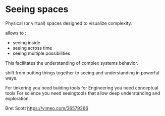 # Seeing spaces

Physical (or virtual) spaces designed to visualize complexity.

allows to :
- seeing inside
- seeing across time
- seeing multiple possibilities

This facilitates the understanding of complex systems behavior. 

shift from putting things together to seeing and understanding in powerful ways.

For tinkering you need bulding tools
for Engineering you need conceptual tools
For science you need seeingtools that allow deep understanding and exploration.

Bret Scott
https://vimeo.com/36579366
